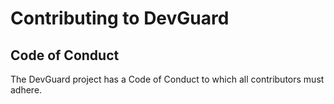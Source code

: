 # Contributing to DevGuard

## Code of Conduct

The DevGuard project has a Code of Conduct
to which all contributors must adhere.
